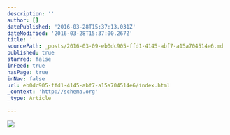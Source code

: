 ```yaml
---
description: ''
author: []
datePublished: '2016-03-28T15:37:13.031Z'
dateModified: '2016-03-28T15:37:00.267Z'
title: ''
sourcePath: _posts/2016-03-09-eb0dc905-ffd1-4145-abf7-a15a704514e6.md
published: true
starred: false
inFeed: true
hasPage: true
inNav: false
url: eb0dc905-ffd1-4145-abf7-a15a704514e6/index.html
_context: 'http://schema.org'
_type: Article

---
```

![](https://the-grid-user-content.s3-us-west-2.amazonaws.com/b58754c0-4336-44e2-ba69-81d8341d54b6.png)